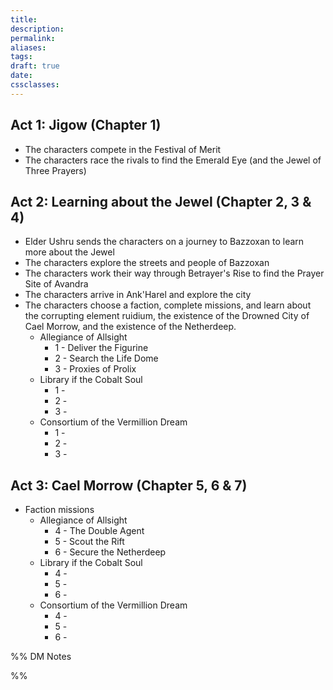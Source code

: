 ```yaml
---
title: 
description: 
permalink: 
aliases: 
tags: 
draft: true
date: 
cssclasses:
---
```

## Act 1: Jigow (Chapter 1)

- The characters compete in the Festival of Merit
- The characters race the rivals to find the Emerald Eye (and the Jewel of Three Prayers)

## Act 2: Learning about the Jewel (Chapter 2, 3 & 4)

- Elder Ushru sends the characters on a journey to Bazzoxan to learn more about the Jewel
- The characters explore the streets and people of Bazzoxan 
- The characters work their way through Betrayer's Rise to find the Prayer Site of Avandra
- The characters arrive in Ank'Harel and explore the city
- The characters choose a faction, complete missions, and learn about the corrupting element ruidium, the existence of the Drowned City of Cael Morrow, and the existence of the Netherdeep.
	- Allegiance of Allsight
		- 1 - Deliver the Figurine
		- 2 - Search the Life Dome
		- 3 - Proxies of Prolix
	- Library if the Cobalt Soul
		- 1 - 
		- 2 - 
		- 3 - 
	- Consortium of the Vermillion Dream
		- 1 - 
		- 2 - 
		- 3 - 

## Act 3: Cael Morrow (Chapter 5, 6 & 7)

- Faction missions
	- Allegiance of Allsight
		- 4 - The Double Agent
		- 5 - Scout the Rift
		- 6 - Secure the Netherdeep
	- Library if the Cobalt Soul
		- 4 - 
		- 5 - 
		- 6 - 
	- Consortium of the Vermillion Dream
		- 4 - 
		- 5 - 
		- 6 - 

%% DM Notes



%%
